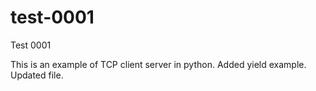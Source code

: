 # test-0001
Test 0001

This is an example of TCP client server in python. 
Added yield example.
Updated file.


